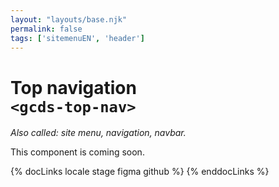 ```yaml
---
layout: "layouts/base.njk"
permalink: false
tags: ['sitemenuEN', 'header']
---
```


# Top navigation <br>`<gcds-top-nav>`

_Also called: site menu, navigation, navbar._

This component is coming soon.

{% docLinks locale stage figma github %}
{% enddocLinks %}

<br/>
